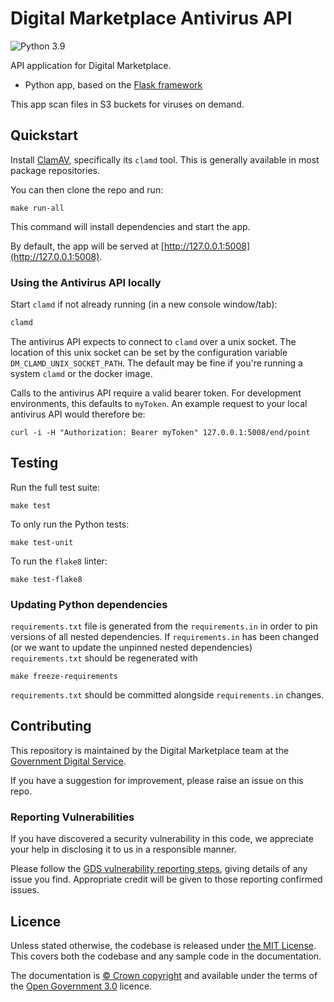 # Digital Marketplace Antivirus API
![Python 3.9](https://img.shields.io/badge/python-3.9-blue.svg)

API application for Digital Marketplace.

- Python app, based on the [Flask framework](http://flask.pocoo.org/)

This app scan files in S3 buckets for viruses on demand.

## Quickstart

Install [ClamAV](https://www.clamav.net/), specifically its `clamd` tool. This is generally available in most package
repositories.

You can then clone the repo and run:

```
make run-all
```

This command will install dependencies and start the app.

By default, the app will be served at [http://127.0.0.1:5008](http://127.0.0.1:5008).

### Using the Antivirus API locally

Start `clamd` if not already running (in a new console window/tab):

```bash
clamd
```

The antivirus API expects to connect to `clamd` over a unix socket. The location of this unix socket can be set by the
configuration variable `DM_CLAMD_UNIX_SOCKET_PATH`. The default may be fine if you're running a system `clamd` or the
docker image.

Calls to the antivirus API require a valid bearer
token. For development environments, this defaults to `myToken`. An example request to your local antivirus API
would therefore be:

```
curl -i -H "Authorization: Bearer myToken" 127.0.0.1:5008/end/point
```

## Testing

Run the full test suite:

```
make test
```

To only run the Python tests:

```
make test-unit
```

To run the `flake8` linter:

```
make test-flake8
```

### Updating Python dependencies

`requirements.txt` file is generated from the `requirements.in` in order to pin
versions of all nested dependencies. If `requirements.in` has been changed (or
we want to update the unpinned nested dependencies) `requirements.txt` should be
regenerated with

```
make freeze-requirements
```

`requirements.txt` should be committed alongside `requirements.in` changes.

## Contributing

This repository is maintained by the Digital Marketplace team at the [Government Digital Service](https://github.com/alphagov).

If you have a suggestion for improvement, please raise an issue on this repo.

### Reporting Vulnerabilities

If you have discovered a security vulnerability in this code, we appreciate your help in disclosing it to us in a
responsible manner.

Please follow the [GDS vulnerability reporting steps](https://github.com/alphagov/.github/blob/master/SECURITY.md),
giving details of any issue you find. Appropriate credit will be given to those reporting confirmed issues.

## Licence

Unless stated otherwise, the codebase is released under [the MIT License][mit].
This covers both the codebase and any sample code in the documentation.

The documentation is [&copy; Crown copyright][copyright] and available under the terms
of the [Open Government 3.0][ogl] licence.

[mit]: LICENCE
[copyright]: http://www.nationalarchives.gov.uk/information-management/re-using-public-sector-information/uk-government-licensing-framework/crown-copyright/
[ogl]: http://www.nationalarchives.gov.uk/doc/open-government-licence/version/3/
